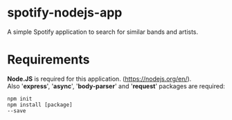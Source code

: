 # spotify-nodejs-app
A simple Spotify application to search for similar bands and artists.

# Requirements
<b>Node.JS</b> is required for this application. (https://nodejs.org/en/).<br/>
Also '<b>express</b>', '<b>async</b>', '<b>body-parser</b>' and '<b>request</b>' packages are required:

<code>npm init</code><br />
<code>npm install [package] --save</code>
